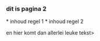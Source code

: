 <h3> dit is pagina 2</h3>
* inhoud regel 1
* inhoud regel 2

<p> en hier komt dan allerlei leuke tekst>
  
